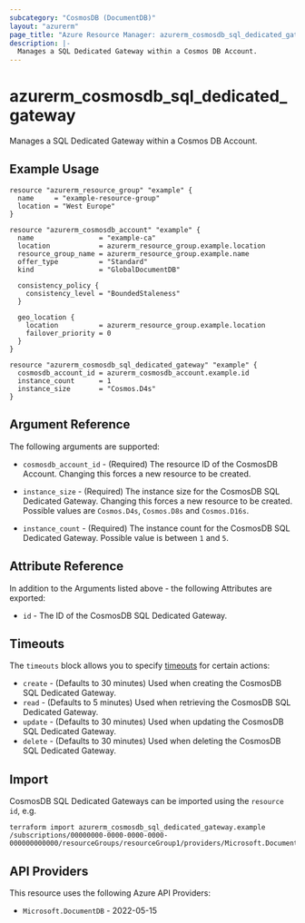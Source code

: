 ```yaml
---
subcategory: "CosmosDB (DocumentDB)"
layout: "azurerm"
page_title: "Azure Resource Manager: azurerm_cosmosdb_sql_dedicated_gateway"
description: |-
  Manages a SQL Dedicated Gateway within a Cosmos DB Account.
---
```


# azurerm_cosmosdb_sql_dedicated_gateway

Manages a SQL Dedicated Gateway within a Cosmos DB Account.

## Example Usage

```hcl
resource "azurerm_resource_group" "example" {
  name     = "example-resource-group"
  location = "West Europe"
}

resource "azurerm_cosmosdb_account" "example" {
  name                = "example-ca"
  location            = azurerm_resource_group.example.location
  resource_group_name = azurerm_resource_group.example.name
  offer_type          = "Standard"
  kind                = "GlobalDocumentDB"

  consistency_policy {
    consistency_level = "BoundedStaleness"
  }

  geo_location {
    location          = azurerm_resource_group.example.location
    failover_priority = 0
  }
}

resource "azurerm_cosmosdb_sql_dedicated_gateway" "example" {
  cosmosdb_account_id = azurerm_cosmosdb_account.example.id
  instance_count      = 1
  instance_size       = "Cosmos.D4s"
}
```

## Argument Reference

The following arguments are supported:

* `cosmosdb_account_id` - (Required) The resource ID of the CosmosDB Account. Changing this forces a new resource to be created.

* `instance_size` - (Required) The instance size for the CosmosDB SQL Dedicated Gateway. Changing this forces a new resource to be created. Possible values are `Cosmos.D4s`, `Cosmos.D8s` and `Cosmos.D16s`.

* `instance_count` - (Required) The instance count for the CosmosDB SQL Dedicated Gateway. Possible value is between `1` and `5`.

## Attribute Reference

In addition to the Arguments listed above - the following Attributes are exported:

* `id` - The ID of the CosmosDB SQL Dedicated Gateway.

## Timeouts

The `timeouts` block allows you to specify [timeouts](https://developer.hashicorp.com/terraform/language/resources/configure#define-operation-timeouts) for certain actions:

* `create` - (Defaults to 30 minutes) Used when creating the CosmosDB SQL Dedicated Gateway.
* `read` - (Defaults to 5 minutes) Used when retrieving the CosmosDB SQL Dedicated Gateway.
* `update` - (Defaults to 30 minutes) Used when updating the CosmosDB SQL Dedicated Gateway.
* `delete` - (Defaults to 30 minutes) Used when deleting the CosmosDB SQL Dedicated Gateway.

## Import

CosmosDB SQL Dedicated Gateways can be imported using the `resource id`, e.g.

```shell
terraform import azurerm_cosmosdb_sql_dedicated_gateway.example /subscriptions/00000000-0000-0000-0000-000000000000/resourceGroups/resourceGroup1/providers/Microsoft.DocumentDB/databaseAccounts/account1/services/SqlDedicatedGateway
```

## API Providers
<!-- This section is generated, changes will be overwritten -->
This resource uses the following Azure API Providers:

* `Microsoft.DocumentDB` - 2022-05-15

